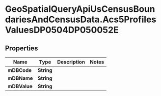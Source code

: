# GeoSpatialQueryApiUsCensusBoundariesAndCensusData.Acs5ProfilesValuesDP0504DP050052E

## Properties

Name | Type | Description | Notes
------------ | ------------- | ------------- | -------------
**mDBCode** | **String** |  | 
**mDBName** | **String** |  | 
**mDBValue** | **String** |  | 


